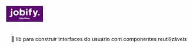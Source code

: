 <img align="center" width="100" src=public/images/logo.png> 

<h1 align="center">
</h1>
<p align="center">🚀 lib para construir interfaces do usuário com componentes reutilizáveis</p>
